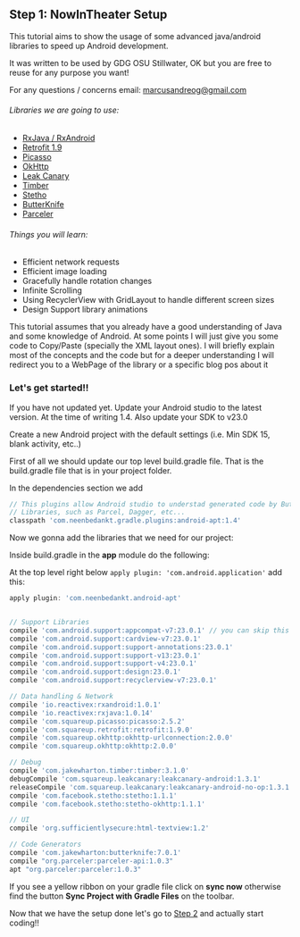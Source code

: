 ## Step 1: NowInTheater Setup

This tutorial aims to show the usage of some advanced java/android libraries to speed up Android development.

It was written to be used by GDG OSU Stillwater, OK but you are free to reuse for any purpose you want!

For any questions / concerns email: marcusandreog@gmail.com

###### Libraries we are going to  use:
* [RxJava / RxAndroid](https://github.com/ReactiveX/RxAndroid)
* [Retrofit 1.9](http://square.github.io/retrofit/)
* [Picasso](http://square.github.io/picasso/)
* [OkHttp](http://square.github.io/okhttp/)
* [Leak Canary](https://github.com/square/leakcanary)
* [Timber](https://github.com/JakeWharton/timber)
* [Stetho](http://facebook.github.io/stetho/)
* [ButterKnife](http://jakewharton.github.io/butterknife/)
* [Parceler](https://github.com/johncarl81/parceler)

###### Things you will learn:
* Efficient network requests
* Efficient image loading
* Gracefully handle rotation changes
* Infinite Scrolling
* Using RecyclerView with GridLayout to handle different screen sizes
* Design Support library animations

This tutorial assumes that you already have a good understanding of Java and some knowledge of Android. At some points I will just give you some code to Copy/Paste (specially the XML layout ones).
I will briefly explain most of the concepts and the code but for a deeper understanding I will redirect you to a WebPage of the library or a specific blog pos about it

### Let's get started!!

If you have not updated yet. Update your Android studio to the latest version. At the time of writing 1.4. Also update your SDK to v23.0

Create a new Android project with the default settings (i.e. Min SDK 15, blank activity, etc..)

First of all we should update our top level build.gradle file. That is the build.gradle file that is in your project folder.

In the dependencies section we add

```groovy
// This plugins allow Android studio to understad generated code by ButterKnife and other
// Libraries, such as Parcel, Dagger, etc...
classpath 'com.neenbedankt.gradle.plugins:android-apt:1.4'
```

Now we gonna add the libraries that we need for our project:

Inside build.gradle in the **app** module do the following:

At the top level right below ``` apply plugin: 'com.android.application' ``` add this:

```groovy
apply plugin: 'com.neenbedankt.android-apt'
```

```groovy

// Support Libraries
compile 'com.android.support:appcompat-v7:23.0.1' // you can skip this one if you already have.
compile 'com.android.support:cardview-v7:23.0.1'
compile 'com.android.support:support-annotations:23.0.1'
compile 'com.android.support:support-v13:23.0.1'
compile 'com.android.support:support-v4:23.0.1'
compile 'com.android.support:design:23.0.1'
compile 'com.android.support:recyclerview-v7:23.0.1'

// Data handling & Network
compile 'io.reactivex:rxandroid:1.0.1'
compile 'io.reactivex:rxjava:1.0.14'
compile 'com.squareup.picasso:picasso:2.5.2'
compile 'com.squareup.retrofit:retrofit:1.9.0'
compile 'com.squareup.okhttp:okhttp-urlconnection:2.0.0'
compile 'com.squareup.okhttp:okhttp:2.0.0'

// Debug
compile 'com.jakewharton.timber:timber:3.1.0'
debugCompile 'com.squareup.leakcanary:leakcanary-android:1.3.1'
releaseCompile 'com.squareup.leakcanary:leakcanary-android-no-op:1.3.1'
compile 'com.facebook.stetho:stetho:1.1.1'
compile 'com.facebook.stetho:stetho-okhttp:1.1.1'

// UI
compile 'org.sufficientlysecure:html-textview:1.2'

// Code Generators
compile 'com.jakewharton:butterknife:7.0.1'
compile "org.parceler:parceler-api:1.0.3"
apt "org.parceler:parceler:1.0.3"

```

If you see a yellow ribbon on your gradle file click on **sync now** otherwise find the button **Sync Project with Gradle Files** on the toolbar.

Now that we have the setup done let's go to [Step 2](https://github.com/fnk0/NowInTheater/blob/master/step2.md) and actually start coding!!

